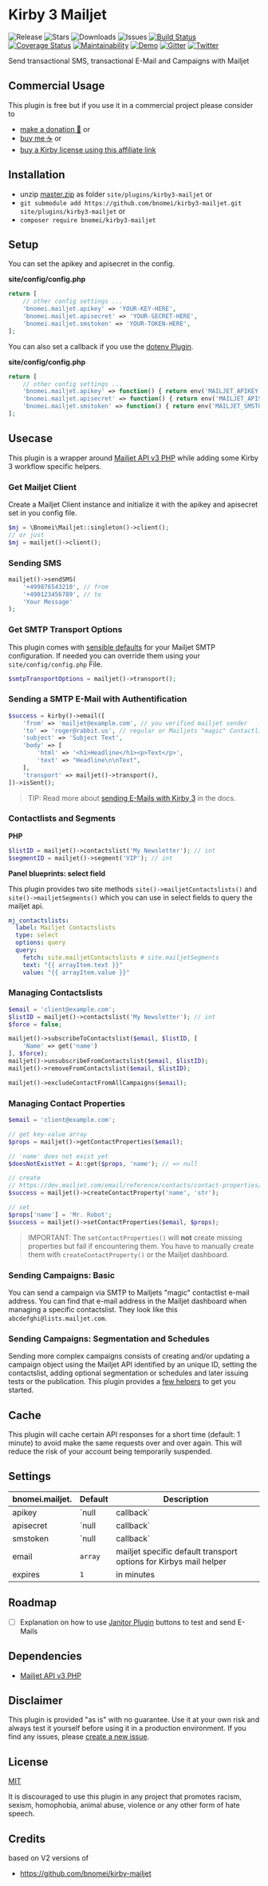 # Kirby 3 Mailjet

![Release](https://flat.badgen.net/packagist/v/bnomei/kirby3-mailjet?color=ae81ff)
![Stars](https://flat.badgen.net/packagist/ghs/bnomei/kirby3-mailjet?color=272822)
![Downloads](https://flat.badgen.net/packagist/dt/bnomei/kirby3-mailjet?color=272822)
![Issues](https://flat.badgen.net/packagist/ghi/bnomei/kirby3-mailjet?color=e6db74)
[![Build Status](https://flat.badgen.net/travis/bnomei/kirby3-mailjet)](https://travis-ci.com/bnomei/kirby3-mailjet)
[![Coverage Status](https://flat.badgen.net/coveralls/c/github/bnomei/kirby3-mailjet)](https://coveralls.io/github/bnomei/kirby3-mailjet) 
[![Maintainability](https://flat.badgen.net/codeclimate/maintainability/bnomei/kirby3-mailjet)](https://codeclimate.com/github/bnomei/kirby3-mailjet) 
[![Demo](https://flat.badgen.net/badge/website/examples?color=f92672)](https://kirby3-plugins.bnomei.com/mailjet) 
[![Gitter](https://flat.badgen.net/badge/gitter/chat?color=982ab3)](https://gitter.im/bnomei-kirby-3-plugins/community) 
[![Twitter](https://flat.badgen.net/badge/twitter/bnomei?color=66d9ef)](https://twitter.com/bnomei)

Send transactional SMS, transactional E-Mail and Campaigns with Mailjet

## Commercial Usage

This plugin is free but if you use it in a commercial project please consider to 
- [make a donation 🍻](https://www.paypal.me/bnomei/1) or
- [buy me ☕](https://buymeacoff.ee/bnomei) or
- [buy a Kirby license using this affiliate link](https://a.paddle.com/v2/click/1129/35731?link=1170)

## Installation

- unzip [master.zip](https://github.com/bnomei/kirby3-mailjet/archive/master.zip) as folder `site/plugins/kirby3-mailjet` or
- `git submodule add https://github.com/bnomei/kirby3-mailjet.git site/plugins/kirby3-mailjet` or
- `composer require bnomei/kirby3-mailjet`

## Setup

You can set the apikey and apisecret in the config.

**site/config/config.php**
```php
return [
    // other config settings ...
    'bnomei.mailjet.apikey' => 'YOUR-KEY-HERE',
    'bnomei.mailjet.apisecret' => 'YOUR-SECRET-HERE',
    'bnomei.mailjet.smstoken' => 'YOUR-TOKEN-HERE',
];
```

You can also set a callback if you use the [dotenv Plugin](https://github.com/bnomei/kirby3-dotenv).

**site/config/config.php**
```php
return [
    // other config settings ...
    'bnomei.mailjet.apikey' => function() { return env('MAILJET_APIKEY'); },
    'bnomei.mailjet.apisecret' => function() { return env('MAILJET_APISECRET'); },
    'bnomei.mailjet.smstoken' => function() { return env('MAILJET_SMSTOKEN'); },
];
```

## Usecase

This plugin is a wrapper around [Mailjet API v3 PHP](https://github.com/mailjet/mailjet-apiv3-php) while adding some Kirby 3 workflow specific helpers.

### Get Mailjet Client

Create a Mailjet Client instance and initialize it with the apikey and apisecret set in you config file.

```php
$mj = \Bnomei\Mailjet::singleton()->client();
// or just
$mj = mailjet()->client();
```

### Sending SMS

```php
mailjet()->sendSMS(
    '+499876543210', // from
    '+490123456789', // to
    'Your Message'
);
```

### Get SMTP Transport Options

This plugin comes with [sensible defaults](https://github.com/bnomei/kirby3-mailjet/blob/master/index.php#L10) for your Mailjet SMTP configuration. If needed you can override them using your `site/config/config.php` File.

```php
$smtpTransportOptions = mailjet()->transport();
```

### Sending a SMTP E-Mail with Authentification

```php
$success = kirby()->email([
    'from' => 'mailjet@example.com', // you verified mailjet sender
    'to' => 'roger@rabbit.us', // regular or Mailjets "magic" Contactlist-E-Mail
    'subject' => 'Subject Text',
    'body' => [
        'html' => '<h1>Headline</h1><p>Text</p>',
        'text' => "Headline\n\nText",
    ],
    'transport' => mailjet()->transport(),
])->isSent();
```

> TIP: Read more about [sending E-Mails with Kirby 3](https://getkirby.com/docs/guide/emails) in the docs.

### Contactlists and Segments

**PHP**

```php
$listID = mailjet()->contactslist('My Newsletter'); // int
$segmentID = mailjet()->segment('VIP'); // int
```

**Panel blueprints: select field**

This plugin provides two site methods `site()->mailjetContactslists()` and `site()->mailjetSegments()` which you can use in select fields to query the mailjet api.

```yaml
mj_contactslists:
  label: Mailjet Contactslists
  type: select
  options: query
  query:
    fetch: site.mailjetContactslists # site.mailjetSegments
    text: "{{ arrayItem.text }}"
    value: "{{ arrayItem.value }}"
```

### Managing Contactslists

```php
$email = 'client@example.com';
$listID = mailjet()->contactslist('My Newsletter'); // int
$force = false;

mailjet()->subscribeToContactslist($email, $listID, [
    'Name' => get('name')
], $force);
mailjet()->unsubscribeFromContactslist($email, $listID);
mailjet()->removeFromContactslist($email, $listID);

mailjet()->excludeContactFromAllCampaigns($email);
```

### Managing Contact Properties

```php
$email = 'client@example.com';

// get key-value array
$props = mailjet()->getContactProperties($email);

// 'name' does not exist yet 
$doesNotExistYet = A::get($props, 'name'); // => null

// create
// https://dev.mailjet.com/email/reference/contacts/contact-properties/
$success = mailjet()->createContactProperty('name', 'str');

// set
$props['name'] = 'Mr. Robot';
$success = mailjet()->setContactProperties($email, $props);
```

> IMPORTANT: The `setContactProperties()` will **not** create missing properties but fail if encountering them. You have to manually create them with `createContactProperty()` or the Mailjet dashboard.

### Sending Campaigns: Basic

You can send a campaign via SMTP to Mailjets "magic" contactlist e-mail address. You can find that e-mail address in the Mailjet dashboard when managing a specific contactslist. They look like this `abcdefghi@lists.mailjet.com`.

### Sending Campaigns: Segmentation and Schedules

Sending more complex campaigns consists of creating and/or updating a campaign object using the Mailjet API identified by an unique ID, setting the contactslist, adding optional segmentation or schedules and later issuing tests or the publication. This plugin provides a [few helpers](https://github.com/bnomei/kirby3-mailjet/tree/master/examples/campaigndraft.php) to get you started.

## Cache

This plugin will cache certain API responses for a short time (default: 1 minute) to avoid make the same requests over and over again. This will reduce the risk of your account being temporarily suspended. 

## Settings

| bnomei.mailjet.              | Default        | Description               |            
|---------------------------|----------------|---------------------------|
| apikey | `null|callback` |  |
| apisecret | `null|callback` |  |
| smstoken | `null|callback` |  |
| email | `array` | mailjet specific default transport options for Kirbys mail helper |
| expires |`1` | in minutes |

## Roadmap

- [ ] Explanation on how to use [Janitor Plugin](https://github.com/bnomei/kirby3-janitor) buttons to test and send E-Mails

## Dependencies

- [Mailjet API v3 PHP](https://github.com/mailjet/mailjet-apiv3-php)

## Disclaimer

This plugin is provided "as is" with no guarantee. Use it at your own risk and always test it yourself before using it in a production environment. If you find any issues, please [create a new issue](https://github.com/bnomei/kirby3-mailjet/issues/new).

## License

[MIT](https://opensource.org/licenses/MIT)

It is discouraged to use this plugin in any project that promotes racism, sexism, homophobia, animal abuse, violence or any other form of hate speech.

## Credits

based on V2 versions of
- https://github.com/bnomei/kirby-mailjet
